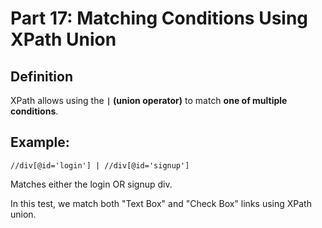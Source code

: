 
# Part 17: Matching Conditions Using XPath Union

## Definition
XPath allows using the **`|` (union operator)** to match **one of multiple conditions**.

## Example:
```xpath
//div[@id='login'] | //div[@id='signup']
```
Matches either the login OR signup div.

In this test, we match both "Text Box" and "Check Box" links using XPath union.
